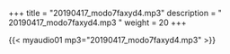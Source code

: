 +++
title = "20190417_modo7faxyd4.mp3"
description = " 20190417_modo7faxyd4.mp3 "
weight = 20
+++

{{< myaudio01 mp3="20190417_modo7faxyd4.mp3" >}}

